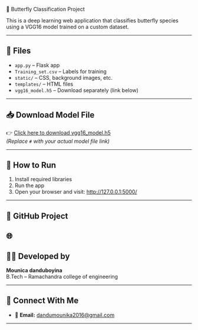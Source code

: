 🦋 Butterfly Classification Project

This is a deep learning web application that classifies butterfly species using a VGG16 model trained on a custom dataset.

---

## 📁 Files

- `app.py` – Flask app  
- `Training_set.csv` – Labels for training  
- `static/` – CSS, background images, etc.  
- `templates/` – HTML files  
- `vgg16_model.h5` – Download separately (link below)

---

## 📥 Download Model File

👉 [Click here to download vgg16_model.h5](#)  
*(Replace `#` with your actual model file link)*

---

## 🚀 How to Run

1. Install required libraries
2. Run the app
3. Open your browser and visit: http://127.0.0.1:5000/

---

## 🔗 GitHub Project

🌐 
---

## 👨‍💻 Developed by

**Mounica danduboyina**  
B.Tech – Ramachandra college of engineering

---

## 🔗 Connect With Me

- 📧 **Email:** dandumounika2016@gmail.com


---

